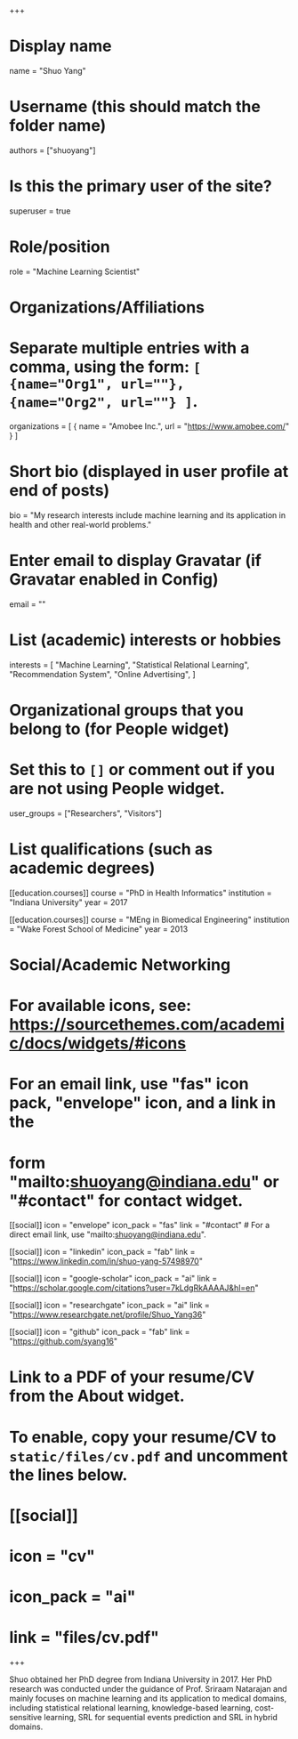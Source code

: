 +++
# Display name
name = "Shuo Yang"

# Username (this should match the folder name)
authors = ["shuoyang"]

# Is this the primary user of the site?
superuser = true

# Role/position
role = "Machine Learning Scientist"

# Organizations/Affiliations
#   Separate multiple entries with a comma, using the form: `[ {name="Org1", url=""}, {name="Org2", url=""} ]`.
organizations = [ { name = "Amobee Inc.", url = "https://www.amobee.com/" } ]

# Short bio (displayed in user profile at end of posts)
bio = "My research interests include machine learning and its application in health and other real-world problems."

# Enter email to display Gravatar (if Gravatar enabled in Config)
email = ""

# List (academic) interests or hobbies
interests = [
  "Machine Learning",
  "Statistical Relational Learning",
  "Recommendation System",
  "Online Advertising",
]

# Organizational groups that you belong to (for People widget)
#   Set this to `[]` or comment out if you are not using People widget.
user_groups = ["Researchers", "Visitors"]

# List qualifications (such as academic degrees)
[[education.courses]]
  course = "PhD in Health Informatics"
  institution = "Indiana University"
  year = 2017

[[education.courses]]
  course = "MEng in Biomedical Engineering"
  institution = "Wake Forest School of Medicine"
  year = 2013

# Social/Academic Networking
# For available icons, see: https://sourcethemes.com/academic/docs/widgets/#icons
#   For an email link, use "fas" icon pack, "envelope" icon, and a link in the
#   form "mailto:shuoyang@indiana.edu" or "#contact" for contact widget.

[[social]]
  icon = "envelope"
  icon_pack = "fas"
  link = "#contact"  # For a direct email link, use "mailto:shuoyang@indiana.edu".

[[social]]
  icon = "linkedin"
  icon_pack = "fab"
  link = "https://www.linkedin.com/in/shuo-yang-57498970"

[[social]]
  icon = "google-scholar"
  icon_pack = "ai"
  link = "https://scholar.google.com/citations?user=7kLdgRkAAAAJ&hl=en"
 
[[social]]
  icon = "researchgate"
  icon_pack = "ai"
  link = "https://www.researchgate.net/profile/Shuo_Yang36"

[[social]]
  icon = "github"
  icon_pack = "fab"
  link = "https://github.com/syang16"

# Link to a PDF of your resume/CV from the About widget.
# To enable, copy your resume/CV to `static/files/cv.pdf` and uncomment the lines below.
# [[social]]
#   icon = "cv"
#   icon_pack = "ai"
#   link = "files/cv.pdf"

+++

Shuo obtained her PhD degree from Indiana University in 2017. Her PhD research was conducted under the guidance of Prof. Sriraam Natarajan and mainly focuses on machine learning and its application to medical domains, including statistical relational learning, knowledge-based learning, cost-sensitive learning, SRL for sequential events prediction and SRL in hybrid domains.
